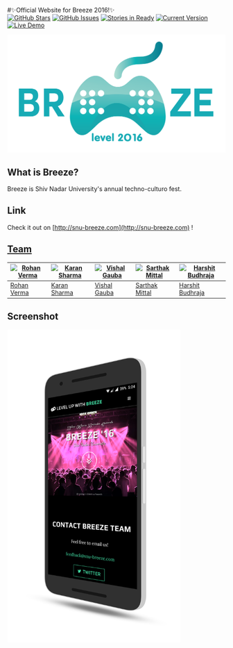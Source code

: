 #✨Official Website for Breeze 2016!✨  
[![GitHub Stars](https://img.shields.io/github/stars/snu-breeze/breeze-landing.svg)](https://github.com/snu-breeze/breeze-landing/stargazers) [![GitHub Issues](https://img.shields.io/github/issues/snu-breeze/breeze-landing.svg)](https://github.com/snu-breeze/breeze-landing/issues) [![Stories in Ready](https://badge.waffle.io/snu-breeze/breeze-landing.png?label=ready&title=Ready)](http://waffle.io/snu-breeze/breeze-landing) [![Current Version](https://img.shields.io/badge/version-0.1-green.svg)](https://github.com/snu-breeze/breeze-landing) [![Live Demo](https://img.shields.io/badge/demo-online-green.svg)](http://snu-breeze.github.io/breeze-landing)

<img src="images/logo.png" width="650">

## What is Breeze?
Breeze is Shiv Nadar University's annual techno-culturo fest.

## Link
Check it out on [http://snu-breeze.com](http://snu-breeze.com) !

## [Team](https://github.com/snu-breeze/breeze-landing/graphs/contributors)

[![Rohan Verma](https://avatars3.githubusercontent.com/u/952036?v=3&s=460)](https://github.com/rhnvrm) | [![Karan Sharma](https://avatars2.githubusercontent.com/u/5689132?v=3&s=460)](https://github.com/mr-karan) | [![Vishal Gauba](https://avatars2.githubusercontent.com/u/9962648?v=3&s=460)](https://github.com/flamefractal) | [![Sarthak Mittal](https://avatars1.githubusercontent.com/u/15452197?v=3&s=460)](https://github.com/Sarthak-Mittal) | [![Harshit Budhraja](https://avatars3.githubusercontent.com/u/16652667?v=3&s=460)](https://github.com/harshitbudhraja)
---|---|---|---|---
[Rohan Verma](https://github.com/rhnvrm) | [Karan Sharma](https://github.com/mr-karan) | [Vishal Gauba](https://github.com/flamefractal) | [Sarthak Mittal](https://github.com/Sarthak-Mittal) | [Harshit Budhraja](https://github.com/harshitbudhraja)

## Screenshot
<img src="images/screener_website.png" width="400">

